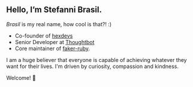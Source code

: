 ## Hello, I’m Stefanni Brasil.

*Brasil* is my real name, how cool is that?! :)

- Co-founder of [hexdevs](https://www.hexdevs.com/)
- Senior Developer at [Thoughtbot](https://thoughtbot.com/)
- Core maintainer of [faker-ruby](https://github.com/faker-ruby).

I am a huge believer that everyone is capable of achieving whatever they want for their lives. I'm driven by curiosity, compassion and kindness.


Welcome! 👋

